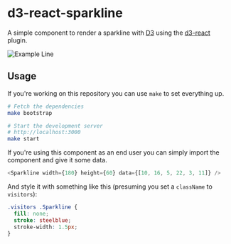 # d3-react-sparkline

A simple component to render a sparkline with [D3][] using the [d3-react][] plugin.

![Example Line](/../master/line.png?raw=true)

## Usage

If you're working on this repository you can use `make` to set everything up.

```bash
# Fetch the dependencies
make bootstrap

# Start the development server
# http://localhost:3000
make start
```

If you're using this component as an end user you can simply import the component and give it some data.

```javascript
<Sparkline width={180} height={60} data={[10, 16, 5, 22, 3, 11]} />
```

And style it with something like this (presuming you set a `className` to `visitors`):

```css
.visitors .Sparkline {
  fill: none;
  stroke: steelblue;
  stroke-width: 1.5px;
}
```

[d3]: http://d3js.org/
[d3-react]: https://github.com/Olical/d3-react
